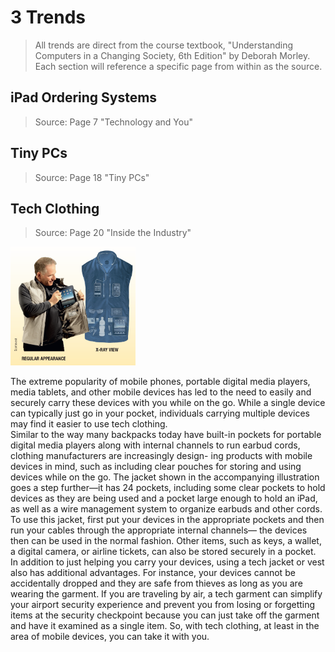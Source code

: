 # 3 Trends

> All trends are direct from the course textbook, "Understanding Computers in a Changing Society,  6th Edition" by Deborah Morley. Each section will reference a specific page from within as the source.

## iPad Ordering Systems

> Source: Page 7 "Technology and You"

## Tiny PCs

> Source: Page 18 "Tiny PCs"

## Tech Clothing

> Source: Page 20 "Inside the Industry"

<div>
    <img src="./img/tech clothing.png" alt="tech clothing example" width="200"/>
    <p>
    The extreme popularity of mobile phones, portable digital media players, media tablets, and other mobile devices has led to the need to easily and securely carry these devices with you while on the go. While a single device can typically just go in your pocket, individuals carrying multiple devices may find it easier to use tech clothing.
    <br>
    Similar to the way many backpacks today have built-in pockets for portable digital media players along with internal channels to run earbud cords, clothing manufacturers are increasingly design- ing products with mobile devices in mind, such as including clear pouches for storing and using devices while on the go. The jacket shown in the accompanying illustration goes a step further—it has 24 pockets, including some clear pockets to hold devices as they are being used and a pocket large enough to hold an iPad, as well as a wire management system to organize earbuds and other cords. To use this jacket, first put your devices in the appropriate pockets and then run your cables through the appropriate internal channels— the devices then can be used in the normal fashion. Other items, such as keys, a wallet, a digital camera, or airline tickets, can also be stored securely in a pocket. In addition to just helping you carry your devices, using a tech jacket or vest also has additional advantages. For instance, your devices cannot be accidentally dropped and they are safe from thieves as long as you are wearing the garment. If you are traveling by air, a tech garment can simplify your airport security experience and prevent you from losing or forgetting items at the security checkpoint because you can just take off the garment and have it examined as a single item. So, with tech clothing, at least in the area of mobile devices, you can take it with you.
    </p>
</div>

